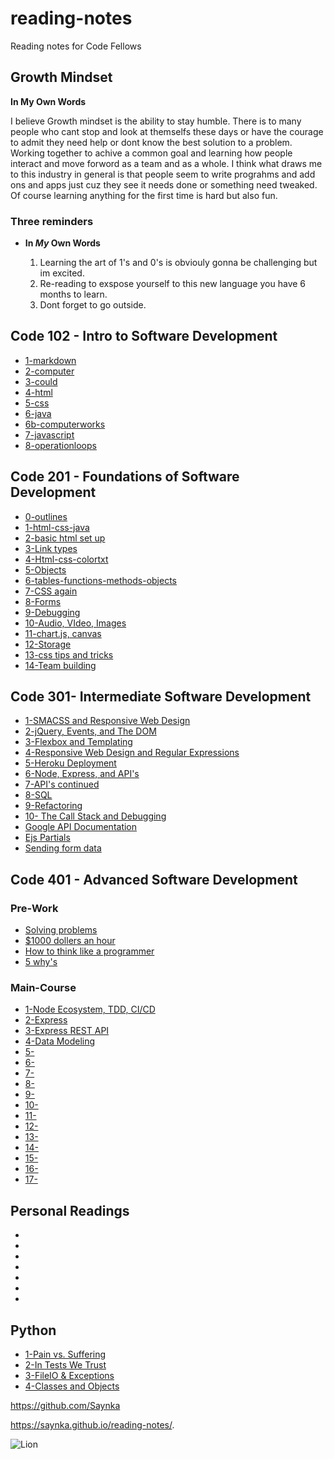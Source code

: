# reading-notes
Reading notes for Code Fellows

## Growth Mindset
 
 
 **In My Own Words**
 
 I believe Growth mindset is the ability to stay humble. There is to many people who cant stop and look at themselfs these days or have the courage to admit they need help or dont know the best solution to a problem. Working together to achive a common goal and learning how people interact and move forword as a team and as a whole. I think what draws me to this industry in general is that people seem to write prograhms and add ons and apps just cuz they see it needs done or something need tweaked. Of course learning anything for the first time is hard but also fun.
 
### Three reminders 


* **In _My_ Own Words**

  1. Learning the art of 1's and 0's is obviouly gonna be challenging but im excited.
  2. Re-reading to exspose yourself to this new language you have 6 months to learn.
  3. Dont forget to go outside. 

## Code 102 - Intro to Software Development
  
* [1-markdown](102/1-markdown.md)
* [2-computer](102/2-computer.md)
* [3-could](102/3-computer.md)
* [4-html](102/4-html.md)
* [5-css](102/5-css.md)
* [6-java](102/6-java.md)
* [6b-computerworks](102/6b-computerworks.md)
* [7-javascript](102/7-javascript.md)
* [8-operationloops](102/8-operationloops.md)

## Code 201 - Foundations of Software Development

* [0-outlines](201/class-01.md)
* [1-html-css-java](201/class-02.md)
* [2-basic html set up](201/class-03.md)
* [3-Link types](201/class-04.md)
* [4-Html-css-colortxt](201/class-05.md)
* [5-Objects](201/class-06.md)
* [6-tables-functions-methods-objects](201/class-07.md)
* [7-CSS again](c201/lass-08.md)
* [8-Forms](201/class-09.md)
* [9-Debugging](201/class-10.md)
* [10-Audio, VIdeo, Images](201/class-11.md)
* [11-chart.js, canvas](201/class-12.md)
* [12-Storage](201/lass-13.md)
* [13-css tips and tricks](201/class-14.md)
* [14-Team building](201/class-15.md)

## Code 301- Intermediate Software Development

* [1-SMACSS and Responsive Web Design](301/read1.md)
* [2-jQuery, Events, and The DOM](301/read2.md)
* [3-Flexbox and Templating](301/read3.md)
* [4-Responsive Web Design and Regular Expressions](301/read4.md)
* [5-Heroku Deployment](301/read5.md)
* [6-Node, Express, and API's](301/read6.md)
* [7-API's continued](301/read7.md)
* [8-SQL](301/read8.md)
* [9-Refactoring](301/read9.md)
* [10- The Call Stack and Debugging](301/read10.md)
* [Google API Documentation](301/read11.md)
* [Ejs Partials](301/read12.md)
* [Sending form data](301/read13.md)

## Code 401 - Advanced Software Development

### Pre-Work

* [Solving problems](javascript/preread1.md)
* [$1000 dollers an hour](javascript/preread2.md)
* [How to think like a programmer](javascript/preread3.md)
* [5 why's](javascript/preread4.md)

### Main-Course

* [1-Node Ecosystem, TDD, CI/CD](401/read1.md)
* [2-Express](401/read2.md)
* [3-Express REST API](401/read3.md)
* [4-Data Modeling](401/read4.md)
* [5-](401/.md)
* [6-](401/.md)
* [7-](401/.md)
* [8-](401/.md)
* [9-](401/.md)
* [10-](401/.md)
* [11-](401/.md)
* [12-](401/.md)
* [13-](401/.md)
* [14-](401/.md)
* [15-](401/.md)
* [16-](401/.md)
* [17-](401/.md)

## Personal Readings

* []()
* []()
* []()
* []()
* []()
* []()
* []()

## Python

* [1-Pain vs. Suffering](python/read1.md)
* [2-In Tests We Trust](python/read2.md)
* [3-FileIO & Exceptions](python/read3.md)
* [4-Classes and Objects](python/read4.md)

https://github.com/Saynka

https://saynka.github.io/reading-notes/.


![Lion](https://images-wixmp-ed30a86b8c4ca887773594c2.wixmp.com/f/c86c729a-2ae0-4bbb-b4cd-6454fd70771c/d93h9lf-a8a7b55e-8120-430e-8a02-01f45106b0bd.jpg?token=eyJ0eXAiOiJKV1QiLCJhbGciOiJIUzI1NiJ9.eyJzdWIiOiJ1cm46YXBwOiIsImlzcyI6InVybjphcHA6Iiwib2JqIjpbW3sicGF0aCI6IlwvZlwvYzg2YzcyOWEtMmFlMC00YmJiLWI0Y2QtNjQ1NGZkNzA3NzFjXC9kOTNoOWxmLWE4YTdiNTVlLTgxMjAtNDMwZS04YTAyLTAxZjQ1MTA2YjBiZC5qcGcifV1dLCJhdWQiOlsidXJuOnNlcnZpY2U6ZmlsZS5kb3dubG9hZCJdfQ.Pgau1Odib_gTM4tS06JD6edYZA_A112bI8rd-P6kW1w)

